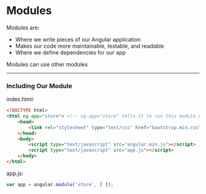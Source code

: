 # Modules

Modules are:

- Where we write pieces of our Angular application
- Makes our code more maintainable, testable, and readable
- Where we define dependencies for our app

Modules can use other modules

***

### Including Our Module

index.html:

```html
<!DOCTYPE html>
<html ng-app="store"> <!-- ng-app="store" tells it to run this module when the document loads -->
	<head>
		<link rel="stylesheet" type="text/css" href="bootstrap.min.css" />
	</head>
	<body>
		<script type="text/javascript" src="angular.min.js"></script>
		<script type="text/javascript" src="app.js"></script>
	</body>
</html>
```

app.js:

```js
var app = angular.module('store', [ ]);
```

